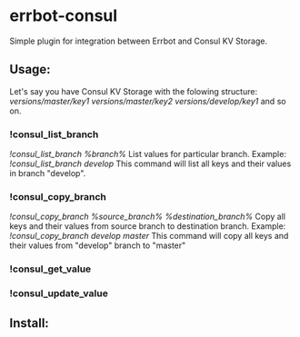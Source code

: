 # errbot-consul
Simple plugin for integration between Errbot and Consul KV Storage.

## Usage:
Let's say you have Consul KV Storage with the folowing structure:
*versions/master/key1*
*versions/master/key2*
*versions/develop/key1*
and so on.

### !consul_list_branch
*!consul_list_branch %branch%*
List values for particular branch.
Example: *!consul_list_branch develop*
This command will list all keys and their values in branch "develop".

### !consul_copy_branch
*!consul_copy_branch %source_branch% %destination_branch%*
Copy all keys and their values from source branch to destination branch.
Example: *!consul_copy_branch develop master*
This command will copy all keys and their values from "develop" branch to "master"

### !consul_get_value

### !consul_update_value

## Install:
